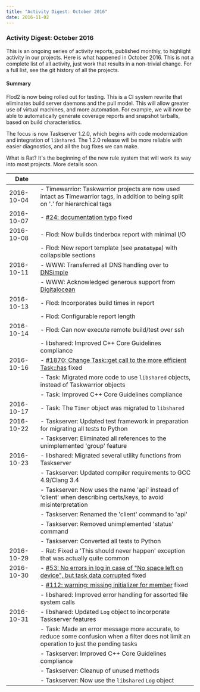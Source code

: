 ```yaml
---
title: "Activity Digest: October 2016"
date: 2016-11-02
---
```


### Activity Digest: October 2016 

This is an ongoing series of activity reports, published monthly, to highlight activity in our projects.
Here is what happened in October 2016. This is not a complete list of all activity, just work that results in a non-trivial change.
For a full list, see the git history of all the projects.

#### Summary

Flod2 is now being rolled out for testing.
This is a CI system rewrite that eliminates build server daemons and the pull model.
This will allow greater use of virtual machines, and more automation.
For example, we will now be able to automatically generate coverage reports and snapshot tarballs, based on build characteristics.

The focus is now Taskserver 1.2.0, which begins with code modernization and integration of `libshared`. The 1.2.0 release will be more reliable with easier diagnostics, and all the bug fixes we can make.

What is Rat?
It's the beginning of the new rule system that will work its way into most projects.
More details soon.

| Date       |                                                                                                                                                             | 
|------------|-------------------------------------------------------------------------------------------------------------------------------------------------------------|
| 2016-10-04 | - Timewarrior: Taskwarrior projects are now used intact as Timewarrior tags, in addition to being split on '.' for hierarchical tags                        |
| 2016-10-07 | - [#24: documentation typo](https://github.com/GothenburgBitFactory/tw.org/issues/24) fixed                                                                 |
| 2016-10-08 | - Flod: Now builds tinderbox report with minimal I/O                                                                                                        |
|            | - Flod: New report template (see ~~`prototype`~~) with collapsible sections                                                                                 |
| 2016-10-11 | - WWW: Transferred all DNS handling over to [DNSimple](https://dnsimple.com)                                                                                |
|            | - WWW: Acknowledged generous support from [Digitalocean](https://digitalocean.com)                                                                          |
| 2016-10-13 | - Flod: Incorporates build times in report                                                                                                                  |
|            | - Flod: Configurable report length                                                                                                                          |
| 2016-10-14 | - Flod: Can now execute remote build/test over ssh                                                                                                          |
|            | - libshared: Improved C++ Core Guidelines compliance                                                                                                        |
| 2016-10-16 | - [#1870: Change Task::get call to the more efficient Task::has](https://github.com/GothenburgBitFactory/taskwarrior/issues/1870) fixed                     |
|            | - Task: Migrated more code to use `libshared` objects, instead of Taskwarrior objects                                                                       |
|            | - Task: Improved C++ Core Guidelines compliance                                                                                                             |
| 2016-10-17 | - Task: The `Timer` object was migrated to `libshared`                                                                                                      |
| 2016-10-22 | - Taskserver: Updated test framework in preparation for migrating all tests to Python                                                                       |
|            | - Taskserver: Eliminated all references to the unimplemented 'group' feature                                                                                |
| 2016-10-23 | - libshared: Migrated several utility functions from Taskserver                                                                                             |
|            | - Taskserver: Updated compiler requirements to GCC 4.9/Clang 3.4                                                                                            |
|            | - Taskserver: Now uses the name 'api' instead of 'client' when describing certs/keys, to avoid misinterpretation                                            |
|            | - Taskserver: Renamed the 'client' command to 'api'                                                                                                         |
|            | - Taskserver: Removed unimplemented 'status' command                                                                                                        |
|            | - Taskserver: Converted all tests to Python                                                                                                                 |
| 2016-10-29 | - Rat: Fixed a 'This should never happen' exception that was actually quite common                                                                          |
| 2016-10-30 | - [#53: No errors in log in case of "No space left on device", but task data corrupted](https://github.com/GothenburgBitFactory/taskserver/issues/53) fixed |
|            | - [#112: warning: missing initializer for member](https://github.com/GothenburgBitFactory/taskserver/issues/112) fixed                                      |
|            | - libshared: Improved error handling for assorted file system calls                                                                                         |
| 2016-10-31 | - libshared: Updated `Log` object to incorporate Taskserver features                                                                                        |
|            | - Task: Made an error message more accurate, to reduce some confusion when a filter does not limit an operation to just the pending tasks                   |
|            | - Taskserver: Improved C++ Core Guidelines compliance                                                                                                       |
|            | - Taskserver: Cleanup of unused methods                                                                                                                     |
|            | - Taskserver: Now use the `libshared` `Log` object                                                                                                          |
